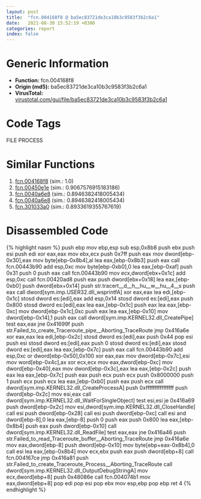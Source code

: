 ```yaml
---
layout: post
title:  "fcn.004168f8 @ ba5ec83721de3ca10b3c9583f3b2c6a1"
date:   2021-08-30 15:52:19 +0300
categories: report
index: false
---
```


# Generic Information
- **Function:** fcn.004168f8
- **Origin (md5):** ba5ec83721de3ca10b3c9583f3b2c6a1
- **VirusTotal:** [virustotal.com/gui/file/ba5ec83721de3ca10b3c9583f3b2c6a1][virustotal_ref]

# Code Tags
<span class="tag" id="FILE">FILE</span>
<span class="tag" id="PROCESS">PROCESS</span>


# Similar Functions

1. [fcn.004168f8][similar_1_ref] (sim.: 1.0)
2. [fcn.00450e1e][similar_2_ref] (sim.: 0.9067576915183186)
3. [fcn.0040a6e8][similar_3_ref] (sim.: 0.8946382418005434)
4. [fcn.0040a6e8][similar_4_ref] (sim.: 0.8946382418005434)
5. [fcn.301033a0][similar_5_ref] (sim.: 0.8933619355767619)


# Disassembled Code

{% highlight nasm %}
push ebp
mov ebp,esp
sub esp,0x8b8
push ebx
push esi
push edi
xor eax,eax
mov ebx,ecx
push 0x7ff
push eax
mov dword[ebp-0x30],eax
mov byte[ebp-0x8b4],al
lea eax,[ebp-0x8b3]
push eax
call fcn.00443b90
add esp,0xc
mov byte[ebp-0xb0],0
lea eax,[ebp-0xaf]
push 0x31
push 0
push eax
call fcn.00443b90
mov ecx,dword[ebx+0x1c]
add esp,0xc
call fcn.00420ad8
push eax
push dword[ebx+0x18]
lea eax,[ebp-0xb0]
push dword[ebx+0x14]
push str.tracert__d__h__hu__w__hu__4__s
push eax
call dword[sym.imp.USER32.dll_wsprintfA]
xor eax,eax
lea edi,[ebp-0x1c]
stosd dword es:[edi],eax
add esp,0x14
stosd dword es:[edi],eax
push 0x800
stosd dword es:[edi],eax
lea eax,[ebp-0x1c]
push eax
lea eax,[ebp-0xc]
mov dword[ebp-0x1c],0xc
push eax
lea eax,[ebp-0x10]
mov dword[ebp-0x14],1
push eax
call dword[sym.imp.KERNEL32.dll_CreatePipe]
test eax,eax
jne 0x41699f
push str.Failed_to_create_Traceroute_pipe__Aborting_TraceRoute
jmp 0x416a6e
xor eax,eax
lea edi,[ebp-0x2c]
stosd dword es:[edi],eax
push 0x44
pop esi
push esi
stosd dword es:[edi],eax
push 0
stosd dword es:[edi],eax
stosd dword es:[edi],eax
lea eax,[ebp-0x7c]
push eax
call fcn.00443b90
add esp,0xc
or dword[ebp-0x50],0x100
xor eax,eax
mov dword[ebp-0x7c],esi
mov word[ebp-0x4c],ax
xor ecx,ecx
mov eax,dword[ebp-0xc]
mov dword[ebp-0x40],eax
mov dword[ebp-0x3c],eax
lea eax,[ebp-0x2c]
push eax
lea eax,[ebp-0x7c]
push eax
push ecx
push ecx
push 0x8000000
push 1
push ecx
push ecx
lea eax,[ebp-0xb0]
push eax
push ecx
call dword[sym.imp.KERNEL32.dll_CreateProcessA]
push 0xffffffffffffffff
push dword[ebp-0x2c]
mov esi,eax
call dword[sym.imp.KERNEL32.dll_WaitForSingleObject]
test esi,esi
je 0x416a69
push dword[ebp-0x2c]
mov esi,dword[sym.imp.KERNEL32.dll_CloseHandle]
call esi
push dword[ebp-0x28]
call esi
push dword[ebp-0xc]
call esi
and dword[ebp-8],0
lea eax,[ebp-8]
push 0
push eax
push 0x800
lea eax,[ebp-0x8b4]
push eax
push dword[ebp-0x10]
call dword[sym.imp.KERNEL32.dll_ReadFile]
test eax,eax
jne 0x416a46
push str.Failed_to_read_Traceroute_buffer__Aborting_TraceRoute
jmp 0x416a6e
mov eax,dword[ebp-8]
push dword[ebp-0x10]
mov byte[ebp+eax-0x8b4],0
call esi
lea eax,[ebp-0x8b4]
mov ecx,ebx
push eax
push dword[ebp+8]
call fcn.004167ce
jmp 0x416a81
push str.Failed_to_create_Traceroute_Process__Aborting_TraceRoute
call dword[sym.imp.KERNEL32.dll_OutputDebugStringA]
mov ecx,dword[ebp+8]
push 0x48086e
call fcn.004074b1
mov eax,dword[ebp+8]
pop edi
pop esi
pop ebx
mov esp,ebp
pop ebp
ret 4
{% endhighlight %}


[similar_1_ref]: /report/fcn.004168f8@53687e619dcac7d709f306d061d8daeb
[similar_2_ref]: /report/fcn.00450e1e@c3466bab32f3a73706b87b6042748ed4
[similar_3_ref]: /report/fcn.0040a6e8@53687e619dcac7d709f306d061d8daeb
[similar_4_ref]: /report/fcn.0040a6e8@ba5ec83721de3ca10b3c9583f3b2c6a1
[similar_5_ref]: /report/fcn.301033a0@0a3653d3e8fb1320d70b4e1441359302
[virustotal_ref]: https://www.virustotal.com/gui/file/ba5ec83721de3ca10b3c9583f3b2c6a1